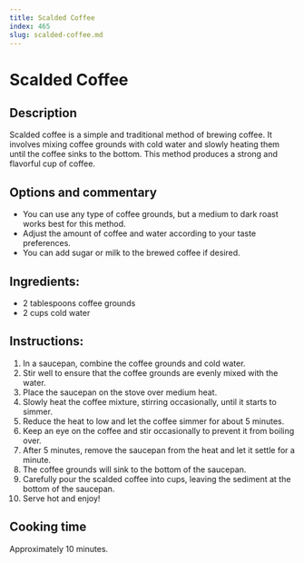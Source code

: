 ```yaml
---
title: Scalded Coffee
index: 465
slug: scalded-coffee.md
---
```


# Scalded Coffee

## Description
Scalded coffee is a simple and traditional method of brewing coffee. It involves mixing coffee grounds with cold water and slowly heating them until the coffee sinks to the bottom. This method produces a strong and flavorful cup of coffee.

## Options and commentary
- You can use any type of coffee grounds, but a medium to dark roast works best for this method.
- Adjust the amount of coffee and water according to your taste preferences.
- You can add sugar or milk to the brewed coffee if desired.

## Ingredients:
- 2 tablespoons coffee grounds
- 2 cups cold water

## Instructions:
1. In a saucepan, combine the coffee grounds and cold water.
2. Stir well to ensure that the coffee grounds are evenly mixed with the water.
3. Place the saucepan on the stove over medium heat.
4. Slowly heat the coffee mixture, stirring occasionally, until it starts to simmer.
5. Reduce the heat to low and let the coffee simmer for about 5 minutes.
6. Keep an eye on the coffee and stir occasionally to prevent it from boiling over.
7. After 5 minutes, remove the saucepan from the heat and let it settle for a minute.
8. The coffee grounds will sink to the bottom of the saucepan.
9. Carefully pour the scalded coffee into cups, leaving the sediment at the bottom of the saucepan.
10. Serve hot and enjoy!

## Cooking time
Approximately 10 minutes.